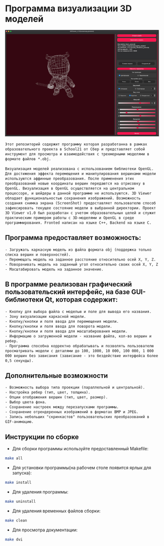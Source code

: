 # Программа визуализации 3D моделей
 ![3dv](./materials/1_1.jpeg)

    Этот репозиторий содержит программу которая разработанна в рамках образовательного проекта в School21 от Сбер и представляет собой инструмент для просмотра и взаимодействия с трехмерными моделями в формате файлов *.obj.

    Визуализация моделей реализована с использованием библиотеки OpenGL. Для достижения эффекта перемещения и манипулирования вершинами модели используются аффинные преобразования. После применения этих преобразований новые координаты вершин передаются на отрисовку в OpenGL. Визуализация в OpenGL осуществляется на центральном процессоре, и шейдеры в данной программе не используются. 3D Viewer обладает функциональностью сохранения изображений. Возможность создания снимка экрана (ScreenShot) предоставляет пользователю способ зафиксировать текущее состояние модели в выбранной директории. Проект 3D Viewer v1.0 был разработан с учетом образовательных целей и служит практическим примером работы с 3D-моделями и OpenGL в среде программирования. Fronted написан на языке С++, Backend на языке С.


## Программа предоставляет возможность:

    - Загружать каркасную модель из файла формата obj (поддержка только списка вершин и поверхностей).
    - Перемещать модель на заданное расстояние относительно осей X, Y, Z.
    - Поворачивать модель на заданный угол относительно своих осей X, Y, Z
    - Масштабировать модель на заданное значение.

## В программе реализован графический пользовательский интерфейс, на базе GUI-библиотеки Qt, которая содержит:

    - Кнопку для выбора файла с моделью и поле для вывода его названия.
    - Зону визуализации каркасной модели.
    - Кнопку/кнопки и поля ввода для перемещения модели. 
    - Кнопку/кнопки и поля ввода для поворота модели. 
    - Кнопку/кнопки и поля ввода для масштабирования модели.  
    - Информацию о загруженной модели - название файла, кол-во вершин и ребер.
    - Программа способна корректно обрабатывать и позволять пользователю просматривать модели с деталями до 100, 1000, 10 000, 100 000, 1 000 000 вершин без зависания (зависание - это бездействие интерфейса более 0,5 секунды).


## Дополнительные возможности

    - Возможность выбора типа проекции (параллельной и центральной).
    - Настройка ребер (тип, цвет, толщина).
    - Опции отображения вершин (тип, цвет, размер).
    - Выбор цвета фона.
    - Сохранение настроек между перезапусками программы.
    - Сохранение отрендеренных изображений в форматах BMP и JPEG.
    - Запись небольших "скринкастов" пользовательских преобразований в GIF-анимацию.


## Инструкции по сборке
- Для сборки программы используйте предоставленный Makefile:
```bash
make all
```
- Для установки программы(на рабочем столе появится ярлык для запуска):
```bash
make install
```
- Для удаления программы:
```bash
make uninstall
```
- Для удаления временных файлов сборки:
```bash
make clean
```
- Для просмотра документации:
```bash
make dvi
```
